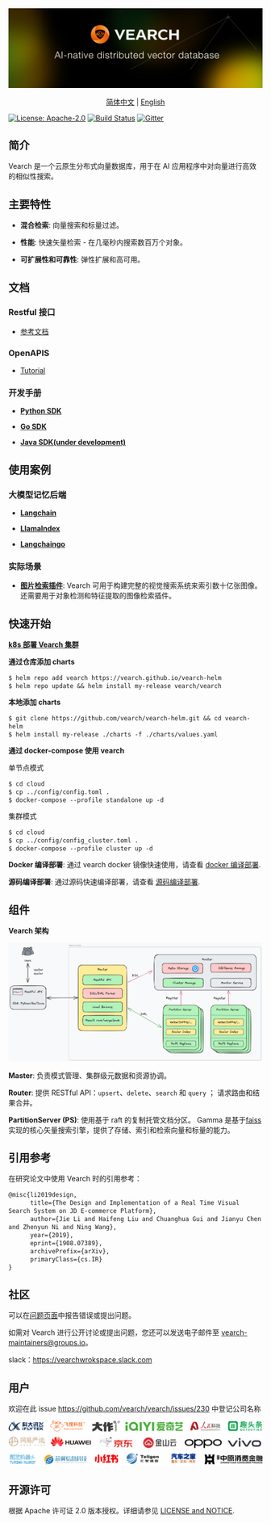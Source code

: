 <div align="center">
  <img src="assets/vearch_logo.png">
  <p>
    <a href="https://github.com/vearch/vearch/blob/master/README_ZH_CN.md">简体中文</a> | <a href="https://github.com/vearch/vearch/blob/master/README.md">English</a>
  </p>
</div>

[![License: Apache-2.0](https://img.shields.io/badge/License-Apache--2.0-blue.svg)](./LICENSE)
[![Build Status](https://github.com/vearch/vearch/actions/workflows/CI.yml/badge.svg)](https://github.com/vearch/vearch/actions/workflows/CI.yml)
[![Gitter](https://badges.gitter.im/vector_search/community.svg)](https://gitter.im/vector_search/community?utm_source=badge&utm_medium=badge&utm_campaign=pr-badge)

## 简介

Vearch 是一个云原生分布式向量数据库，用于在 AI 应用程序中对向量进行高效的相似性搜索。

## 主要特性

- **混合检索**: 向量搜索和标量过滤。

- **性能**: 快速矢量检索 - 在几毫秒内搜索数百万个对象。

- **可扩展性和可靠性**: 弹性扩展和高可用。

## 文档

### Restful 接口

- [参考文档](https://vearch.readthedocs.io/zh_CN/latest)

### OpenAPIS

- [Tutorial](https://vearch.github.io/tools#/)

### 开发手册

- **[Python SDK](sdk/python/README.md)**

- **[Go SDK](sdk/go/README.md)**

- **[Java SDK(under development)](sdk/java/README.md)**

## 使用案例

### 大模型记忆后端

- **[Langchain](sdk/integrations/langchain/README.md)**

- **[LlamaIndex](sdk/integrations/llama-index/README.md)**

- **[Langchaingo](sdk/integrations/langchaingo/vearchREADME.md)**

### 实际场景

- **[图片检索插件](docs/Quickstart.md)**: Vearch 可用于构建完整的视觉搜索系统来索引数十亿张图像。 还需要用于对象检测和特征提取的图像检索插件。

## 快速开始

**[k8s 部署 Vearch 集群](https://vearch.github.io/vearch-helm/)**

**通过仓库添加 charts**

```
$ helm repo add vearch https://vearch.github.io/vearch-helm
$ helm repo update && helm install my-release vearch/vearch
```

**本地添加 charts**

```
$ git clone https://github.com/vearch/vearch-helm.git && cd vearch-helm
$ helm install my-release ./charts -f ./charts/values.yaml
```

**通过 docker-compose 使用 vearch**

单节点模式

```
$ cd cloud
$ cp ../config/config.toml .
$ docker-compose --profile standalone up -d
```

集群模式

```
$ cd cloud
$ cp ../config/config_cluster.toml .
$ docker-compose --profile cluster up -d
```

**Docker 编译部署**: 通过 vearch docker 镜像快速使用，请查看 [docker 编译部署](docs/DeployByDockerZH_CN.md).

**源码编译部署**: 通过源码快速编译部署，请查看 [源码编译部署](docs/SourceCompileDeploymentZH_CN.md).

## 组件

**Vearch 架构**

![arc](assets/architecture.excalidraw.png)

**Master**: 负责模式管理、集群级元数据和资源协调。

**Router**: 提供 RESTful API：`upsert`、`delete`、`search` 和 `query` ； 请求路由和结果合并。

**PartitionServer (PS)**: 使用基于 raft 的复制托管文档分区。 Gamma 是基于[faiss](https://github.com/facebookresearch/faiss)实现的核心矢量搜索引擎，提供了存储、索引和检索向量和标量的能力。

## 引用参考

在研究论文中使用 Vearch 时的引用参考：

```
@misc{li2019design,
      title={The Design and Implementation of a Real Time Visual Search System on JD E-commerce Platform},
      author={Jie Li and Haifeng Liu and Chuanghua Gui and Jianyu Chen and Zhenyun Ni and Ning Wang},
      year={2019},
      eprint={1908.07389},
      archivePrefix={arXiv},
      primaryClass={cs.IR}
}
```

## 社区

可以在[问题页面](https://github.com/vearch/vearch/issues)中报告错误或提出问题。

如需对 Vearch 进行公开讨论或提出问题，您还可以发送电子邮件至 vearch-maintainers@groups.io。

slack：https://vearchwrokspace.slack.com

## 用户

欢迎在此 issue https://github.com/vearch/vearch/issues/230 中登记公司名称

![Users](assets/company_logos/all.jpg)

## 开源许可

根据 Apache 许可证 2.0 版本授权。详细请参见 [LICENSE and NOTICE](https://github.com/vearch/vearch/blob/master/LICENSE).
